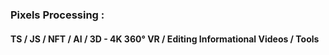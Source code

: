 ### Pixels Processing :
#### TS / JS / NFT / AI / 3D - 4K 360° VR / Editing Informational Videos / Tools
